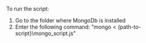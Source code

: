 To run the script:
 1) Go to the folder where MongoDb is installed
 2) Enter the following command: "mongo < {path-to-script}\mongo_script.js"

